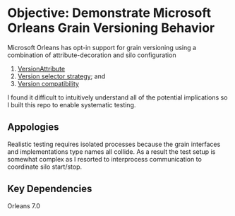 # Objective: Demonstrate Microsoft Orleans Grain Versioning Behavior

Microsoft Orleans has opt-in support for grain versioning using a combination of attribute-decoration and silo configuration
1) [VersionAttribute](https://learn.microsoft.com/en-us/dotnet/api/orleans.codegeneration.versionattribute?view=orleans-7.0)
2) [Version selector strategy](https://learn.microsoft.com/en-us/dotnet/orleans/grains/grain-versioning/version-selector-strategy); and
3) [Version compatibility](https://learn.microsoft.com/en-us/dotnet/orleans/grains/grain-versioning/compatible-grains)

I found it difficult to intuitively understand all of the potential implications so I built this repo to enable systematic testing.

## Appologies

Realistic testing requires isolated processes because the grain interfaces and implementations type names all collide. As a result the
test setup is somewhat complex as I resorted to interprocess communication to coordinate silo start/stop.

## Key Dependencies

Orleans 7.0
